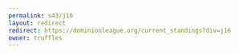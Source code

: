 ```yaml
---
permalink: s43/j16
layout: redirect
redirect: https://dominionleague.org/current_standings?div=j16
owner: truffles
---
```

